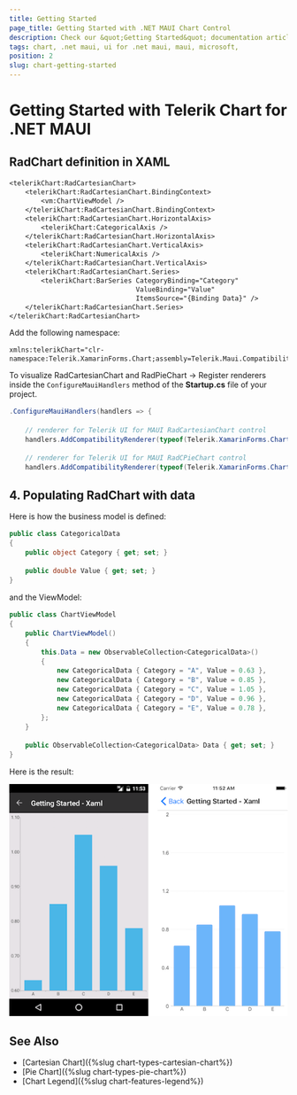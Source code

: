 ```yaml
---
title: Getting Started
page_title: Getting Started with .NET MAUI Chart Control
description: Check our &quot;Getting Started&quot; documentation article for Telerik Chart for .NET MAUI.
tags: chart, .net maui, ui for .net maui, maui, microsoft,
position: 2
slug: chart-getting-started
---
```


# Getting Started with Telerik Chart for .NET MAUI
   
## RadChart definition in XAML

```XAML
<telerikChart:RadCartesianChart>     
	<telerikChart:RadCartesianChart.BindingContext>         
		<vm:ChartViewModel />     
	</telerikChart:RadCartesianChart.BindingContext>     
	<telerikChart:RadCartesianChart.HorizontalAxis>         
		<telerikChart:CategoricalAxis />     
	</telerikChart:RadCartesianChart.HorizontalAxis>     
	<telerikChart:RadCartesianChart.VerticalAxis>         
		<telerikChart:NumericalAxis />     
	</telerikChart:RadCartesianChart.VerticalAxis>     
	<telerikChart:RadCartesianChart.Series>         
		<telerikChart:BarSeries CategoryBinding="Category" 
								ValueBinding="Value" 
								ItemsSource="{Binding Data}" />     
	</telerikChart:RadCartesianChart.Series> 
</telerikChart:RadCartesianChart>
```

Add the following namespace:

```XAML
xmlns:telerikChart="clr-namespace:Telerik.XamarinForms.Chart;assembly=Telerik.Maui.Compatibility"
```

To visualize RadCartesianChart and RadPieChart -> Register renderers inside the `ConfigureMauiHandlers` method of the **Startup.cs** file of your project. 

```C#
.ConfigureMauiHandlers(handlers => {
			
	// renderer for Telerik UI for MAUI RadCartesianChart control
	handlers.AddCompatibilityRenderer(typeof(Telerik.XamarinForms.Chart.RadCartesianChart), typeof(ChartRenderer.CartesianChartRenderer));
	
	// renderer for Telerik UI for MAUI RadCPieChart control
	handlers.AddCompatibilityRenderer(typeof(Telerik.XamarinForms.Chart.RadPieChart), typeof(ChartRenderer.PieChartRenderer));		
```

## 4. Populating RadChart with data ##

Here is how the business model is defined:

```C#
public class CategoricalData
{
    public object Category { get; set; }

    public double Value { get; set; }
}
```

and the ViewModel:

```C#
public class ChartViewModel
{
    public ChartViewModel()
    {
        this.Data = new ObservableCollection<CategoricalData>()
        {
            new CategoricalData { Category = "A", Value = 0.63 },
            new CategoricalData { Category = "B", Value = 0.85 },
            new CategoricalData { Category = "C", Value = 1.05 },
            new CategoricalData { Category = "D", Value = 0.96 },
            new CategoricalData { Category = "E", Value = 0.78 },
        };
    }
	
    public ObservableCollection<CategoricalData> Data { get; set; }
}
```

Here is the result:

![Basic RadCartesianChart](images/chart-gettingstarted.png "Basic RadCartesianChart")

## See Also

- [Cartesian Chart]({%slug chart-types-cartesian-chart%})
- [Pie Chart]({%slug chart-types-pie-chart%})
- [Chart Legend]({%slug chart-features-legend%})